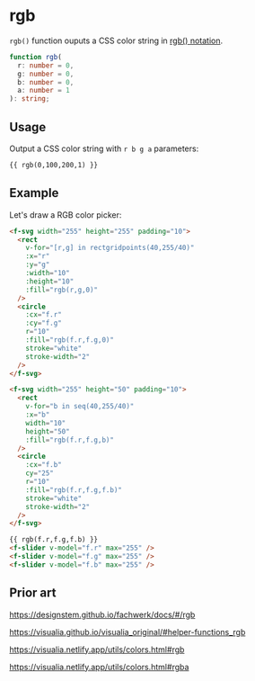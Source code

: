 # rgb

`rgb()` function ouputs a CSS color string in [rgb() notation](<https://developer.mozilla.org/en-US/docs/Web/CSS/color_value/rgb()>).

```ts
function rgb(
  r: number = 0,
  g: number = 0,
  b: number = 0,
  a: number = 1
): string;
```

## Usage

Output a CSS color string with `r b g a` parameters:

```md
{{ rgb(0,100,200,1) }}
```

## Example

Let's draw a RGB color picker:

```md
<f-svg width="255" height="255" padding="10">
  <rect
    v-for="[r,g] in rectgridpoints(40,255/40)"
    :x="r"
    :y="g"
    :width="10"
    :height="10"
    :fill="rgb(r,g,0)"
  />
  <circle
    :cx="f.r"
    :cy="f.g"
    r="10"
    :fill="rgb(f.r,f.g,0)"
    stroke="white"
    stroke-width="2"
  />
</f-svg>

<f-svg width="255" height="50" padding="10">
  <rect
    v-for="b in seq(40,255/40)"
    :x="b"
    width="10"
    height="50"
    :fill="rgb(f.r,f.g,b)"
  />
  <circle
    :cx="f.b"
    cy="25"
    r="10"
    :fill="rgb(f.r,f.g,f.b)"
    stroke="white"
    stroke-width="2"
  />
</f-svg>

{{ rgb(f.r,f.g,f.b) }}
<f-slider v-model="f.r" max="255" />
<f-slider v-model="f.g" max="255" />
<f-slider v-model="f.b" max="255" />
```

## Prior art

https://designstem.github.io/fachwerk/docs/#/rgb

https://visualia.github.io/visualia_original/#helper-functions_rgb

https://visualia.netlify.app/utils/colors.html#rgb

https://visualia.netlify.app/utils/colors.html#rgba
